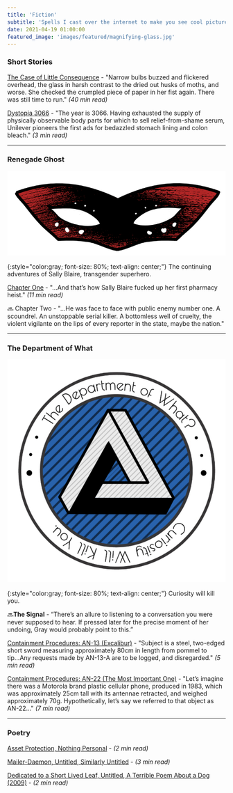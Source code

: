 ```yaml
---
title: 'Fiction'
subtitle: 'Spells I cast over the internet to make you see cool pictures in your brain.'
date: 2021-04-19 01:00:00
featured_image: 'images/featured/magnifying-glass.jpg'
---
```


### Short Stories

[The Case of Little Consequence](https://evhaste.com/blog/case-of-little-consequence) - "Narrow bulbs buzzed and flickered overhead, the glass in harsh contrast to the dried out husks of moths, and worse. She checked the crumpled piece of paper in her fist again. There was still time to run." *(40 min read)*

[Dystopia 3066](https://evhaste.com/blog/post-capitalist-flash-fiction) - "The year is 3066. Having exhausted the supply of physically observable body parts for which to sell relief-from-shame serum, Unilever pioneers the first ads for bedazzled stomach lining and colon bleach." *(3 min read)*


---

### Renegade Ghost

![](/images/Ghost/Ghost-mask.png)

{:style="color:gray; font-size: 80%; text-align: center;"}
The continuing adventures of Sally Blaire, transgender superhero.


[Chapter One](https://www.evhaste.com/blog/renegade-ghost-chapter-1) - "...And that’s how Sally Blaire fucked up her first pharmacy heist." *(11 min read)*

🔜 Chapter Two - "...He was face to face with public enemy number one. A scoundrel. An unstoppable serial killer. A bottomless well of cruelty, the violent vigilante on the lips of every reporter in the state, maybe the nation."


<!--
### Season 1: Sally Blaire vs. Capitalism

---

### Season 2: Sally Blaire vs. The Alt Right

---

### Intermission: Sally Blaire vs. TERFs

---

### Season 3: Sally Blaire vs. Systemic Racism

---

### ~~Season 4: Sally Blaire vs. The Cancellation of Luke Cage Season 3~~

---

### Season 5: Sally Blaire vs. The Patriarchy

---

### Season 6: Sally Blaire vs. The GOP

-->

---

### The Department of What

![](/images/department-of-what/dow-logo.png)

{:style="color:gray; font-size: 80%; text-align: center;"}
Curiosity will kill you.

🔜**The Signal** - “There’s an allure to listening to a conversation you were never supposed to hear. If pressed later for the precise moment of her undoing, Gray would probably point to this.”

[Containment Procedures: AN-13 (Excalibur)](https://www.evhaste.com/blog/containment-procedures-an13) - "Subject is a steel, two-edged short sword measuring approximately 80cm in length from pommel to tip...Any requests made by AN-13-A are to be logged, and disregarded." *(5 min read)*

[Containment Procedures: AN-22 (The Most Important One)](https://www.evhaste.com/blog/containment-procedures-an22) - "Let’s imagine there was a Motorola brand plastic cellular phone, produced in 1983, which was approximately 25cm tall with its antennae retracted, and weighed approximately 70g. Hypothetically, let’s say we referred to that object as AN-22..." *(7 min read)*

---

### Poetry

[Asset Protection, Nothing Personal](https://evhaste.com/blog/third-semi-annual-poetry-dump) - *(2 min read)*

[Mailer-Daemon, Untitled, Similarly Untitled](https://evhaste.com/blog/second-semi-annual-poetry-dump) - *(3 min read)*

[Dedicated to a Short Lived Leaf, Untitled, A Terrible Poem About a Dog (2009)](https://evhaste.com/blog/poetry-experiment) - *(2 min read)*
